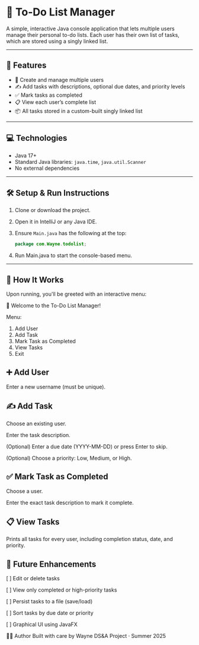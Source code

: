 # 📝 To-Do List Manager

A simple, interactive Java console application that lets multiple users manage their personal to-do lists. Each user has their own list of tasks, which are stored using a singly linked list.

---

## 📌 Features

- 🧑 Create and manage multiple users
- ✍️ Add tasks with descriptions, optional due dates, and priority levels
- ✅ Mark tasks as completed
- 📋 View each user’s complete list
- 📦 All tasks stored in a custom-built singly linked list

---

## 💻 Technologies

- Java 17+
- Standard Java libraries: `java.time`, `java.util.Scanner`
- No external dependencies

---

## 🛠 Setup & Run Instructions

1. Clone or download the project.
2. Open it in IntelliJ or any Java IDE.
3. Ensure `Main.java` has the following at the top:

   ```java
   package com.Wayne.todolist;
4. Run Main.java to start the console-based menu.

---
## 📖 How It Works
Upon running, you'll be greeted with an interactive menu:

📝 Welcome to the To-Do List Manager!

Menu:
1. Add User
2. Add Task
3. Mark Task as Completed
4. View Tasks
5. Exit


## ➕ Add User
Enter a new username (must be unique).

## ✍️ Add Task
Choose an existing user.

Enter the task description.

(Optional) Enter a due date (YYYY-MM-DD) or press Enter to skip.

(Optional) Choose a priority: Low, Medium, or High.

## ✅ Mark Task as Completed
Choose a user.

Enter the exact task description to mark it complete.

## 📋 View Tasks
Prints all tasks for every user, including completion status, date, and priority.


## 🚀 Future Enhancements
[ ] Edit or delete tasks

[ ] View only completed or high-priority tasks

[ ] Persist tasks to a file (save/load)

[ ] Sort tasks by due date or priority

[ ] Graphical UI using JavaFX


👨‍💻 Author
Built with care by Wayne DS&A Project · Summer 2025

